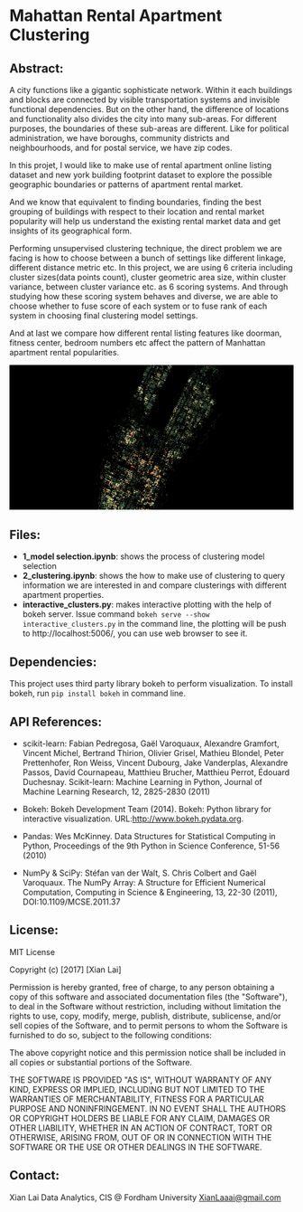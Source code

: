 # Mahattan Rental Apartment Clustering

## Abstract:
A city functions like a gigantic sophisticate network. Within it each buildings and blocks are connected by visible transportation systems and invisible functional dependencies. But on the other hand, the difference of locations and functionality also divides the city into many sub-areas. For different purposes, the boundaries of these sub-areas are different. Like for political administration, we have boroughs, community districts and neighbourhoods, and for postal service, we have zip codes. 

In this projet, I would like to make use of rental apartment online listing dataset and new york building footprint dataset to explore the possible geographic boundaries or patterns of apartment rental market.

And we know that equivalent to finding boundaries, finding the best grouping of buildings with respect to their location and rental market popularity will help us understand the existing rental market data and get insights of its geographical form.

Performing unsupervised clustering technique, the direct problem we are facing is how to choose between a bunch of settings like different linkage, different distance metric etc. In this project, we are using 6 criteria including cluster sizes(data points count), cluster geometric area size, within cluster variance, between cluster variance etc. as 6 scoring systems. And through studying how these scoring system behaves and diverse, we are able to choose whether to fuse score of each system or to fuse rank of each system in choosing final clustering model settings.

And at last we compare how different rental listing features like doorman, fitness center, bedroom numbers etc affect the pattern of Manhattan apartment rental popularities.

<img src="images/title_image.jpg" width="1200">

## Files:
- **1_model selection.ipynb**: shows the process of clustering model selection
- **2_clustering.ipynb**: shows the how to make use of clustering to query information we are interested in and compare clusterings with different apartment properties.
- **interactive_clusters.py**: makes interactive plotting with the help of bokeh server. Issue command `bokeh serve --show interactive_clusters.py` in the command line, the plotting will be push to http://localhost:5006/, you can use web browser to see it.


## Dependencies:
This project uses third party library bokeh to perform visualization. To install bokeh, run `pip install bokeh` in command line.


## API References:
- scikit-learn: Fabian Pedregosa, Gaël Varoquaux, Alexandre Gramfort, Vincent Michel, Bertrand Thirion, Olivier Grisel, Mathieu Blondel, Peter Prettenhofer, Ron Weiss, Vincent Dubourg, Jake Vanderplas, Alexandre Passos, David Cournapeau, Matthieu Brucher, Matthieu Perrot, Édouard Duchesnay. Scikit-learn: Machine Learning in Python, Journal of Machine Learning Research, 12, 2825-2830 (2011)

- Bokeh: Bokeh Development Team (2014). Bokeh: Python library for interactive visualization. URL:http://www.bokeh.pydata.org.

- Pandas: Wes McKinney. Data Structures for Statistical Computing in Python, Proceedings of the 9th Python in Science Conference, 51-56 (2010)

- NumPy & SciPy: Stéfan van der Walt, S. Chris Colbert and Gaël Varoquaux. The NumPy Array: A Structure for Efficient Numerical Computation, Computing in Science & Engineering, 13, 22-30 (2011), DOI:10.1109/MCSE.2011.37


## License:
MIT License

Copyright (c) [2017] [Xian Lai]

Permission is hereby granted, free of charge, to any person obtaining a copy of this software and associated documentation files (the "Software"), to deal in the Software without restriction, including without limitation the rights
to use, copy, modify, merge, publish, distribute, sublicense, and/or sell copies of the Software, and to permit persons to whom the Software is
furnished to do so, subject to the following conditions:

The above copyright notice and this permission notice shall be included in all
copies or substantial portions of the Software.

THE SOFTWARE IS PROVIDED "AS IS", WITHOUT WARRANTY OF ANY KIND, EXPRESS OR
IMPLIED, INCLUDING BUT NOT LIMITED TO THE WARRANTIES OF MERCHANTABILITY,
FITNESS FOR A PARTICULAR PURPOSE AND NONINFRINGEMENT. IN NO EVENT SHALL THE
AUTHORS OR COPYRIGHT HOLDERS BE LIABLE FOR ANY CLAIM, DAMAGES OR OTHER
LIABILITY, WHETHER IN AN ACTION OF CONTRACT, TORT OR OTHERWISE, ARISING FROM,
OUT OF OR IN CONNECTION WITH THE SOFTWARE OR THE USE OR OTHER DEALINGS IN THE
SOFTWARE.

## Contact:
Xian Lai
Data Analytics, CIS @ Fordham University
XianLaaai@gmail.com


